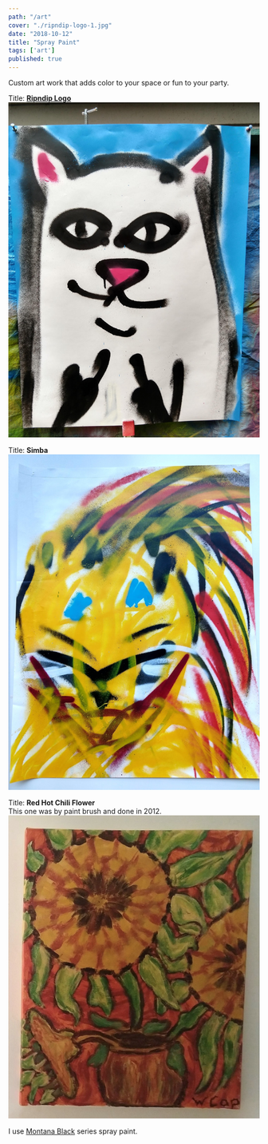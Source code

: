 ```yaml
---
path: "/art"
cover: "./ripndip-logo-1.jpg"
date: "2018-10-12"
title: "Spray Paint"
tags: ['art']
published: true
---
```

    
<!-- That crypto candy.                                                                                                   -->

Custom art work that adds color to your space or fun to your party.    

Title: **[Ripndip Logo](https://www.ripndipclothing.com/)**
![Simba](./ripndip-logo-1.jpg)

Title: **Simba**
![Simba](./simba-1.jpg)

Title: **Red Hot Chili Flower**  
This one was by paint brush and done in 2012.
![Atletico Nacional Upper Deck](./red-hot-chili-flower-2.jpg)

I use [Montana Black](https://www.montana-cans.com/en/spray-cans/montana-spray-paint/black-50ml-600ml-graffiti-paint/) series spray paint.
